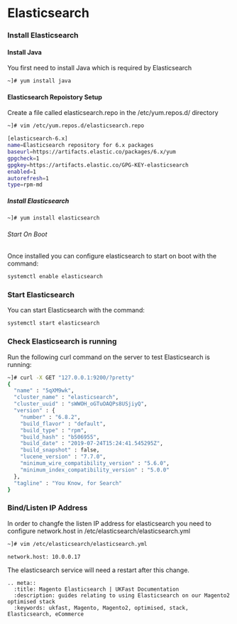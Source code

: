 # Elasticsearch

### Install Elasticsearch
#### Install Java
You first need to install Java which is required by Elasticsearch

```bash
~]# yum install java
```
#### Elasticsearch Repoistory Setup
Create a file called elasticsearch.repo in the /etc/yum.repos.d/ directory

```bash
~]# vim /etc/yum.repos.d/elasticsearch.repo

[elasticsearch-6.x]
name=Elasticsearch repository for 6.x packages
baseurl=https://artifacts.elastic.co/packages/6.x/yum
gpgcheck=1
gpgkey=https://artifacts.elastic.co/GPG-KEY-elasticsearch
enabled=1
autorefresh=1
type=rpm-md
```

##### Install Elasticsearch
```bash
~]# yum install elasticsearch 
```

###### Start On Boot
Once installed you can configure elasticsearch to start on boot with the command:

```bash
systemctl enable elasticsearch
```

### Start Elasticsearch
You can start Elasticsearch with the command:

```bash
systemctl start elasticsearch
```

### Check Elasticsearch is running
Run the following curl command on the server to test Elasticsearch is running:

```bash
~]# curl -X GET "127.0.0.1:9200/?pretty"
{
  "name" : "5qXM9wk",
  "cluster_name" : "elasticsearch",
  "cluster_uuid" : "sWWOH_oGTuOAQPs8USjiyQ",
  "version" : {
    "number" : "6.8.2",
    "build_flavor" : "default",
    "build_type" : "rpm",
    "build_hash" : "b506955",
    "build_date" : "2019-07-24T15:24:41.545295Z",
    "build_snapshot" : false,
    "lucene_version" : "7.7.0",
    "minimum_wire_compatibility_version" : "5.6.0",
    "minimum_index_compatibility_version" : "5.0.0"
  },
  "tagline" : "You Know, for Search"
}
```

### Bind/Listen IP Address
In order to changfe the listen IP address for elasticsearch you need to configure network.host in /etc/elasticsearch/elasticsearch.yml

```bash
~]# vim /etc/elasticsearch/elasticsearch.yml

network.host: 10.0.0.17
```

The elasticsearch service will need a restart after this change.


 ```eval_rst
.. meta::
   :title: Magento Elasticsearch | UKFast Documentation
   :description: guides relating to using Elasticsearch on our Magento2 optimised stack
   :keywords: ukfast, Magento, Magento2, optimised, stack, Elasticsearch, eCommerce
